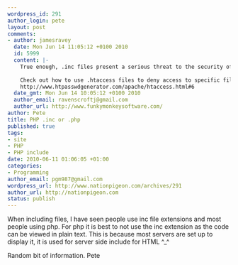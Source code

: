 ```yaml
--- 
wordpress_id: 291
author_login: pete
layout: post
comments: 
- author: jamesravey
  date: Mon Jun 14 11:05:12 +0100 2010
  id: 5999
  content: |-
    True enough, .inc files present a serious threat to the security of your site unless your server is set up to interpret them as PHP or deny access to them.
    
    Check out how to use .htaccess files to deny access to specific files:
    http://www.htpasswdgenerator.com/apache/htaccess.html#6
  date_gmt: Mon Jun 14 10:05:12 +0100 2010
  author_email: ravenscroftj@gmail.com
  author_url: http://www.funkymonkeysoftware.com/
author: Pete
title: PHP .inc or .php
published: true
tags: 
- site
- PHP
- PHP include
date: 2010-06-11 01:06:05 +01:00
categories: 
- Programming
author_email: pgm987@gmail.com
wordpress_url: http://www.nationpigeon.com/archives/291
author_url: http://nationpigeon.com
status: publish
---
```

When including files, I have seen people use inc file extensions and most people using php.  For php it is best to not use the inc extension as the code can be viewed in plain text.  This is because most servers are set up to display it, it is used for server side include for HTML ^_^

Random bit of information.
Pete
